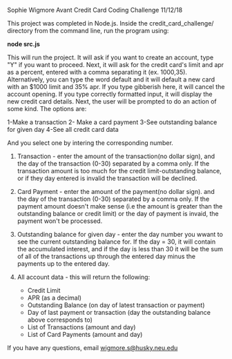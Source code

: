 Sophie Wigmore
Avant Credit Card Coding Challenge
11/12/18

This project was completed in Node.js.
Inside the credit_card_challenge/ directory from the command line, run the program using:

<b> node src.js </b>

This will run the project.
It will ask if you want to create an account, type "Y" if you want to proceed.
Next, it will ask for the credit card's limit and apr as a percent, entered with  a comma separating it (ex. 1000,35). Alternatively, you can type the word default and it will default a new card with an $1000 limit and 35% apr.
If you type gibberish here, it will cancel the account opening.
If you type correctly formatted input, it will display the new credit card details.
Next, the user will be prompted to do an action of some kind. The options are:

1-Make a transaction
2- Make a card payment
3-See outstanding balance for given day
4-See all credit card data

And you select one by intering the corresponding number.

1. Transaction - enter the amount of the transaction(no dollar sign), and the day of the transaction (0-30) separated by a comma only. If the transaction amount is too much for the credit limit-outstanding balance, or if they day entered is invalid the transaction will be declined.

2. Card Payment - enter the amount of the payment(no dollar sign). and the day of the transaction (0-30) separated by a comma only. If the payment amount doesn't make sense (i.e the amount is greater than the outstanding balance or credit limit) or the day of payment is invaid, the payment won't be processed.

3. Outstanding balance for given day - enter the day number you wwant to see the current outstanding balance for. If the day = 30, it will contain the accumulated interest, and if the day is less than 30 it will be the sum of all of the transactions up through the entered day minus the payments up to the entered day.

4. All account data - this will return the following:
    - Credit Limit
    - APR (as a decimal)
    - Outstanding Balance (on day of latest transaction or payment)
    - Day of last payment or transaction (day the outstanding balance above corresponds to)
    - List of Transactions (amount and day)
    - List of Card Payments (amount and day)

If you have any questions, email wigmore.s@husky.neu.edu






